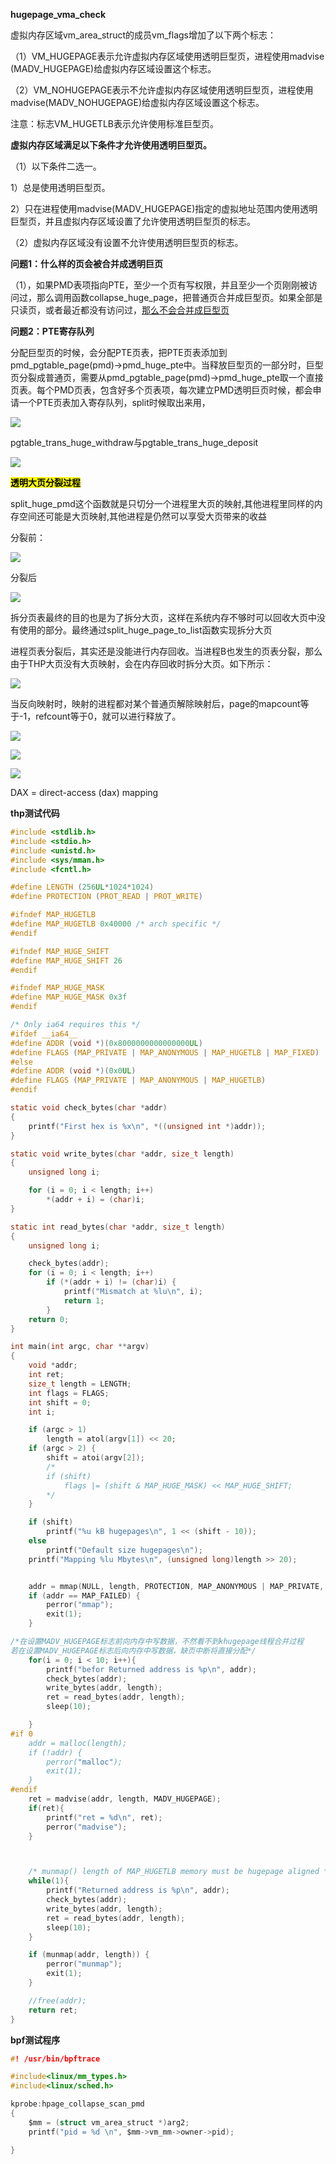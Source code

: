 **hugepage_vma_check**

虚拟内存区域vm_area_struct的成员vm_flags增加了以下两个标志：

（1）VM_HUGEPAGE表示允许虚拟内存区域使用透明巨型页，进程使用madvise (MADV_HUGEPAGE)给虚拟内存区域设置这个标志。

（2）VM_NOHUGEPAGE表示不允许虚拟内存区域使用透明巨型页，进程使用madvise(MADV_NOHUGEPAGE)给虚拟内存区域设置这个标志。

注意：标志VM_HUGETLB表示允许使用标准巨型页。

**虚拟内存区域满足以下条件才允许使用透明巨型页。**

（1）以下条件二选一。

1）总是使用透明巨型页。

2）只在进程使用madvise(MADV_HUGEPAGE)指定的虚拟地址范围内使用透明巨型页，并且虚拟内存区域设置了允许使用透明巨型页的标志。

（2）虚拟内存区域没有设置不允许使用透明巨型页的标志。

**问题1：什么样的页会被合并成透明巨页**

（1），如果PMD表项指向PTE，至少一个页有写权限，并且至少一个页刚刚被访问过，那么调用函数collapse_huge_page，把普通页合并成巨型页。如果全部是只读页，或者最近都没有访问过，<u>那么不会合并成巨型页</u>

**问题2：PTE寄存队列**

分配巨型页的时候，会分配PTE页表，把PTE页表添加到pmd_pgtable_page(pmd)->pmd_huge_pte中。当释放巨型页的一部分时，巨型页分裂成普通页，需要从pmd_pgtable_page(pmd)->pmd_huge_pte取一个直接页表。每个PMD页表，包含好多个页表项，每次建立PMD透明巨页时候，都会申请一个PTE页表加入寄存队列，split时候取出来用，

![](./image/1.PNG)

pgtable_trans_huge_withdraw与pgtable_trans_huge_deposit

![](./image/2.PNG)

<mark>**透明大页分裂过程**</mark>

split_huge_pmd这个函数就是只切分一个进程里大页的映射,其他进程里同样的内存空间还可能是大页映射,其他进程是仍然可以享受大页带来的收益

分裂前：

![](./image/3.PNG)

分裂后

![](./image/4.PNG)

拆分页表最终的目的也是为了拆分大页，这样在系统内存不够时可以回收大页中没有使用的部分。最终通过split_huge_page_to_list函数实现拆分大页

进程页表分裂后，其实还是没能进行内存回收。当进程B也发生的页表分裂，那么由于THP大页没有大页映射，会在内存回收时拆分大页。如下所示：

![](./image/5.PNG)

当反向映射时，映射的进程都对某个普通页解除映射后，page的mapcount等于-1，refcount等于0，就可以进行释放了。

![](./image/6.PNG)

![](./image/7.PNG)

![](./image/8.PNG)

DAX   =  direct-access (dax) mapping

**thp测试代码**

```c
#include <stdlib.h>
#include <stdio.h>
#include <unistd.h>
#include <sys/mman.h>
#include <fcntl.h>

#define LENGTH (256UL*1024*1024)
#define PROTECTION (PROT_READ | PROT_WRITE)

#ifndef MAP_HUGETLB
#define MAP_HUGETLB 0x40000 /* arch specific */
#endif

#ifndef MAP_HUGE_SHIFT
#define MAP_HUGE_SHIFT 26
#endif

#ifndef MAP_HUGE_MASK
#define MAP_HUGE_MASK 0x3f
#endif

/* Only ia64 requires this */
#ifdef __ia64__
#define ADDR (void *)(0x8000000000000000UL)
#define FLAGS (MAP_PRIVATE | MAP_ANONYMOUS | MAP_HUGETLB | MAP_FIXED)
#else
#define ADDR (void *)(0x0UL)
#define FLAGS (MAP_PRIVATE | MAP_ANONYMOUS | MAP_HUGETLB)
#endif

static void check_bytes(char *addr)
{
    printf("First hex is %x\n", *((unsigned int *)addr));
}

static void write_bytes(char *addr, size_t length)
{
    unsigned long i;

    for (i = 0; i < length; i++)
        *(addr + i) = (char)i;
}

static int read_bytes(char *addr, size_t length)
{
    unsigned long i;

    check_bytes(addr);
    for (i = 0; i < length; i++)
        if (*(addr + i) != (char)i) {
            printf("Mismatch at %lu\n", i);
            return 1;
        }
    return 0;
}

int main(int argc, char **argv)
{
    void *addr;
    int ret;
    size_t length = LENGTH;
    int flags = FLAGS;
    int shift = 0;
    int i;

    if (argc > 1)
        length = atol(argv[1]) << 20;
    if (argc > 2) {
        shift = atoi(argv[2]);
        /*
        if (shift)
            flags |= (shift & MAP_HUGE_MASK) << MAP_HUGE_SHIFT;
        */
    }

    if (shift)
        printf("%u kB hugepages\n", 1 << (shift - 10));
    else
        printf("Default size hugepages\n");
    printf("Mapping %lu Mbytes\n", (unsigned long)length >> 20);


    addr = mmap(NULL, length, PROTECTION, MAP_ANONYMOUS | MAP_PRIVATE, -1, 0);
    if (addr == MAP_FAILED) {
        perror("mmap");
        exit(1);
    }

/*在设置MADV_HUGEPAGE标志前向内存中写数据，不然看不到khugepage线程合并过程
若在设置MADV_HUGEPAGE标志后向内存中写数据，缺页中断将直接分配*/
    for(i = 0; i < 10; i++){
        printf("befor Returned address is %p\n", addr);
        check_bytes(addr);
        write_bytes(addr, length);
        ret = read_bytes(addr, length);
        sleep(10);

    }
#if 0
    addr = malloc(length);
    if (!addr) {
        perror("malloc");
        exit(1);
    }
#endif
    ret = madvise(addr, length, MADV_HUGEPAGE);
    if(ret){
        printf("ret = %d\n", ret);
        perror("madvise");
    }



    /* munmap() length of MAP_HUGETLB memory must be hugepage aligned */
    while(1){
        printf("Returned address is %p\n", addr);
        check_bytes(addr);
        write_bytes(addr, length);
        ret = read_bytes(addr, length);
        sleep(10);
    }

    if (munmap(addr, length)) {
        perror("munmap");
        exit(1);
    }

    //free(addr);
    return ret;
}
```

**bpf测试程序**

```c
#! /usr/bin/bpftrace 

#include<linux/mm_types.h>
#include<linux/sched.h>

kprobe:hpage_collapse_scan_pmd
{
    $mm = (struct vm_area_struct *)arg2;
    printf("pid = %d \n", $mm->vm_mm->owner->pid);

}
```
